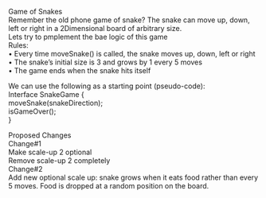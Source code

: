 Game of Snakes  
Remember the old phone game of snake? The snake can move up, down, left or right in a 2Dimensional board of arbitrary size.  
Lets try to pmplement the bae logic of this game  
Rules:  
• Every time moveSnake() is called, the snake moves up, down, left or right  
• The snake’s initial size is 3 and grows by 1 every 5 moves  
• The game ends when the snake hits itself

We can use the following as a starting point (pseudo-code):  
Interface SnakeGame {  
moveSnake(snakeDirection);  
isGameOver();  
}

Proposed Changes  
Change#1  
Make scale-up 2 optional  
Remove scale-up 2 completely  
Change#2  
Add new optional scale up: snake grows when it eats food rather than every 5 moves. Food is dropped at a random position on the board.